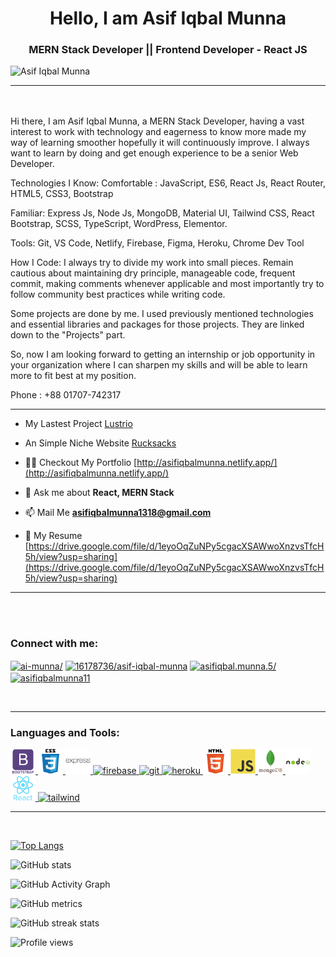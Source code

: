 <h1 align="center">Hello, I am Asif Iqbal Munna</h1>
<h3 align="center">MERN Stack Developer || Frontend Developer - React JS</h3>


![Asif Iqbal Munna](https://media-exp1.licdn.com/dms/image/C5616AQFbyq2tR8AesQ/profile-displaybackgroundimage-shrink_200_800/0/1638909639723?e=1644451200&v=beta&t=aOF21nVIWLfdJaTP4-czScvplIcvkCd69ry9lBzI9pM)


<hr /><br /><br />
Hi there, I am Asif Iqbal Munna, a MERN Stack Developer, having a vast interest to work with technology and eagerness to know more made my way of learning smoother hopefully it will continuously improve. I always want to learn by doing and get enough experience to be a senior Web Developer.



Technologies I Know:
Comfortable : JavaScript, ES6, React Js, React Router, HTML5, CSS3, Bootstrap

Familiar: Express Js, Node Js, MongoDB, Material UI, Tailwind CSS, React Bootstrap, SCSS, TypeScript, 
WordPress, Elementor.

Tools: Git, VS Code, Netlify, Firebase, Figma, Heroku, Chrome Dev Tool



How I Code: 
I always try to divide my work into small pieces. Remain cautious about maintaining dry principle, manageable code, frequent commit, making comments whenever applicable and most importantly try to follow community best practices while writing code.



Some projects are done by me. I used previously mentioned technologies and essential libraries and packages for those projects. They are linked down to the "Projects" part.


So, now I am looking forward to getting an internship or job opportunity in your organization where I can sharpen my skills and will be able to learn more to fit best at my position.


Phone : +88 01707-742317

<hr />

- My Lastest Project [Lustrio](https://lustrio-2d916.web.app/)
- An Simple Niche Website [Rucksacks](https://rucksacks-9fc07.web.app/)

- 👨‍💻 Checkout My Portfolio [http://asifiqbalmunna.netlify.app/](http://asifiqbalmunna.netlify.app/)

- 💬 Ask me about **React, MERN Stack**

- 📫 Mail Me **asifiqbalmunna1318@gmail.com**

- 📄 My Resume [https://drive.google.com/file/d/1eyoOqZuNPy5cgacXSAWwoXnzvsTfcH5h/view?usp=sharing](https://drive.google.com/file/d/1eyoOqZuNPy5cgacXSAWwoXnzvsTfcH5h/view?usp=sharing)
<hr />
<br /><br />
<h3 align="left">Connect with me:</h3>
<p align="left">
<a href="https://linkedin.com/in/ai-munna/" target="blank"><img align="center" src="https://raw.githubusercontent.com/rahuldkjain/github-profile-readme-generator/master/src/images/icons/Social/linked-in-alt.svg" alt="ai-munna/" height="30" width="40" /></a>
<a href="https://stackoverflow.com/users/16178736/asif-iqbal-munna" target="blank"><img align="center" src="https://raw.githubusercontent.com/rahuldkjain/github-profile-readme-generator/master/src/images/icons/Social/stack-overflow.svg" alt="16178736/asif-iqbal-munna" height="30" width="40" /></a>
<a href="https://fb.com/asifiqbal.munna.5/" target="blank"><img align="center" src="https://raw.githubusercontent.com/rahuldkjain/github-profile-readme-generator/master/src/images/icons/Social/facebook.svg" alt="asifiqbal.munna.5/" height="30" width="40" /></a>
<a href="https://www.hackerearth.com/asifiqbalmunna11" target="blank"><img align="center" src="https://raw.githubusercontent.com/rahuldkjain/github-profile-readme-generator/master/src/images/icons/Social/hackerearth.svg" alt="asifiqbalmunna11" height="30" width="40" /></a>
</p>
<br /><hr />
<h3 align="left">Languages and Tools:</h3>
<p align="left"> <a href="https://getbootstrap.com" target="_blank" rel="noreferrer"> <img src="https://raw.githubusercontent.com/devicons/devicon/master/icons/bootstrap/bootstrap-plain-wordmark.svg" alt="bootstrap" width="40" height="40"/> </a> <a href="https://www.w3schools.com/css/" target="_blank" rel="noreferrer"> <img src="https://raw.githubusercontent.com/devicons/devicon/master/icons/css3/css3-original-wordmark.svg" alt="css3" width="40" height="40"/> </a> <a href="https://expressjs.com" target="_blank" rel="noreferrer"> <img src="https://raw.githubusercontent.com/devicons/devicon/master/icons/express/express-original-wordmark.svg" alt="express" width="40" height="40"/> </a> <a href="https://firebase.google.com/" target="_blank" rel="noreferrer"> <img src="https://www.vectorlogo.zone/logos/firebase/firebase-icon.svg" alt="firebase" width="40" height="40"/> </a> <a href="https://git-scm.com/" target="_blank" rel="noreferrer"> <img src="https://www.vectorlogo.zone/logos/git-scm/git-scm-icon.svg" alt="git" width="40" height="40"/> </a> <a href="https://heroku.com" target="_blank" rel="noreferrer"> <img src="https://www.vectorlogo.zone/logos/heroku/heroku-icon.svg" alt="heroku" width="40" height="40"/> </a> <a href="https://www.w3.org/html/" target="_blank" rel="noreferrer"> <img src="https://raw.githubusercontent.com/devicons/devicon/master/icons/html5/html5-original-wordmark.svg" alt="html5" width="40" height="40"/> </a> <a href="https://developer.mozilla.org/en-US/docs/Web/JavaScript" target="_blank" rel="noreferrer"> <img src="https://raw.githubusercontent.com/devicons/devicon/master/icons/javascript/javascript-original.svg" alt="javascript" width="40" height="40"/> </a> <a href="https://www.mongodb.com/" target="_blank" rel="noreferrer"> <img src="https://raw.githubusercontent.com/devicons/devicon/master/icons/mongodb/mongodb-original-wordmark.svg" alt="mongodb" width="40" height="40"/> </a> <a href="https://nodejs.org" target="_blank" rel="noreferrer"> <img src="https://raw.githubusercontent.com/devicons/devicon/master/icons/nodejs/nodejs-original-wordmark.svg" alt="nodejs" width="40" height="40"/> </a> <a href="https://reactjs.org/" target="_blank" rel="noreferrer"> <img src="https://raw.githubusercontent.com/devicons/devicon/master/icons/react/react-original-wordmark.svg" alt="react" width="40" height="40"/> </a> <a href="https://tailwindcss.com/" target="_blank" rel="noreferrer"> <img src="https://www.vectorlogo.zone/logos/tailwindcss/tailwindcss-icon.svg" alt="tailwind" width="40" height="40"/> </a> </p>
<hr />
<br />

[![Top Langs](https://github-readme-stats.vercel.app/api/top-langs/?username=asif-iqbal-munna)](https://github.com/anuraghazra/github-readme-stats)

![GitHub stats](https://github-readme-stats.vercel.app/api?username=asif-iqbal-munna&show_icons=true)  

![GitHub Activity Graph](https://activity-graph.herokuapp.com/graph?username=asif-iqbal-munna)  

![GitHub metrics](https://metrics.lecoq.io/asif-iqbal-munna)  

![GitHub streak stats](https://github-readme-streak-stats.herokuapp.com/?user=asif-iqbal-munna)  

![Profile views](https://gpvc.arturio.dev/asif-iqbal-munna)  
